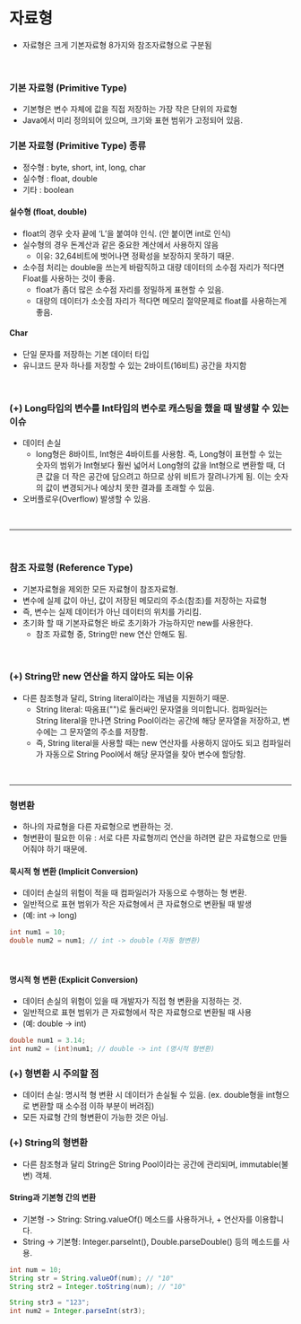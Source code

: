 # 자료형

- 자료형은 크게 기본자료형 8가지와 참조자료형으로 구분됨

<br>

### 기본 자료형 (Primitive Type)
- 기본형은 변수 자체에 값을 직접 저장하는 가장 작은 단위의 자료형
- Java에서 미리 정의되어 있으며, 크기와 표현 범위가 고정되어 있음.

### 기본 자료형 (Primitive Type) 종류
- 정수형 : byte, short, int, long, char
- 실수형 : float, double
- 기타 : boolean

#### 실수형 (float, double)
- float의 경우 숫자 끝에 ‘L’을 붙여야 인식. (안 붙이면 int로 인식)
- 실수형의 경우 돈계산과 같은 중요한 계산에서 사용하지 않음
    - 이유: 32,64비트에 벗어나면 정확성을 보장하지 못하기 때문.
- 소수점 처리는 double을 쓰는게 바람직하고 대량 데이터의 소수점 자리가 적다면 Float를 사용하는 것이 좋음.
    - float가 좀더 많은 소수점 자리를 정밀하게 표현할 수 있음.
    - 대량의 데이터가 소숫점 자리가 적다면 메모리 절약문제로 float를 사용하는게 좋음.

#### Char
- 단일 문자를 저장하는 기본 데이터 타입
- 유니코드 문자 하나를 저장할 수 있는 2바이트(16비트) 공간을 차지함

<br>

### (+) Long타입의 변수를 Int타입의 변수로 캐스팅을 했을 때 발생할 수 있는 이슈

- 데이터 손실
  - long형은 8바이트, Int형은 4바이트를 사용함. 즉, Long형이 표현할 수 있는 숫자의 범위가 Int형보다 훨씬 넓어서 Long형의 값을 Int형으로 변환할 때, 더 큰 값을 더 작은 공간에 담으려고 하므로 상위 비트가 잘려나가게 됨. 이는 숫자의 값이 변경되거나 예상치 못한 결과를 초래할 수 있음.
- 오버플로우(Overflow) 발생할 수 있음.

<br>

----

<br>

### 참조 자료형 (Reference Type)
- 기본자료형을 제외한 모든 자료형이 참조자료형.
- 변수에 실제 값이 아닌, 값이 저장된 메모리의 주소(참조)를 저장하는 자료형
- 즉, 변수는 실제 데이터가 아닌 데이터의 위치를 가리킴.
- 초기화 할 때 기본자료형은 바로 초기화가 가능하지만 new를 사용한다.
    - 참조 자료형 중, String만 new 연산 안해도 됨.

<br>


### (+) String만 new 연산을 하지 않아도 되는 이유
- 다른 참조형과 달리, String literal이라는 개념을 지원하기 때문.
  - String literal: 따옴표("")로 둘러싸인 문자열을 의미합니다. 컴파일러는 String literal을 만나면 String Pool이라는 공간에 해당 문자열을 저장하고, 변수에는 그 문자열의 주소를 저장함.
  - 즉, String literal을 사용할 때는 new 연산자를 사용하지 않아도 되고 컴파일러가 자동으로 String Pool에서 해당 문자열을 찾아 변수에 할당함.

<br>

----

### 형변환
- 하나의 자료형을 다른 자료형으로 변환하는 것.
- 형변환이 필요한 이유 : 서로 다른 자료형끼리 연산을 하려면 같은 자료형으로 만들어줘야 하기 때문에. 



#### 묵시적 형 변환 (Implicit Conversion)
- 데이터 손실의 위험이 적을 때 컴파일러가 자동으로 수행하는 형 변환.
- 일반적으로 표현 범위가 작은 자료형에서 큰 자료형으로 변환될 때 발생
- (예: int -> long)
  
```java
int num1 = 10;
double num2 = num1; // int -> double (자동 형변환)
```

<br>

#### 명시적 형 변환 (Explicit Conversion)
- 데이터 손실의 위험이 있을 때 개발자가 직접 형 변환을 지정하는 것.
- 일반적으로 표현 범위가 큰 자료형에서 작은 자료형으로 변환될 때 사용
- (예: double -> int)
```java
double num1 = 3.14;
int num2 = (int)num1; // double -> int (명시적 형변환)
```

### (+) 형변환 시 주의할 점
- 데이터 손실: 명시적 형 변환 시 데이터가 손실될 수 있음. (ex. double형을 int형으로 변환할 때 소수점 이하 부분이 버려짐)
- 모든 자료형 간의 형변환이 가능한 것은 아님.

### (+) String의 형변환
- 다른 참조형과 달리 String은 String Pool이라는 공간에 관리되며, immutable(불변) 객체.

#### String과 기본형 간의 변환
- 기본형 -> String: String.valueOf() 메소드를 사용하거나, + 연산자를 이용합니다.
- String -> 기본형: Integer.parseInt(), Double.parseDouble() 등의 메소드를 사용.

```java
int num = 10;
String str = String.valueOf(num); // "10"
String str2 = Integer.toString(num); // "10"

String str3 = "123";
int num2 = Integer.parseInt(str3);
```